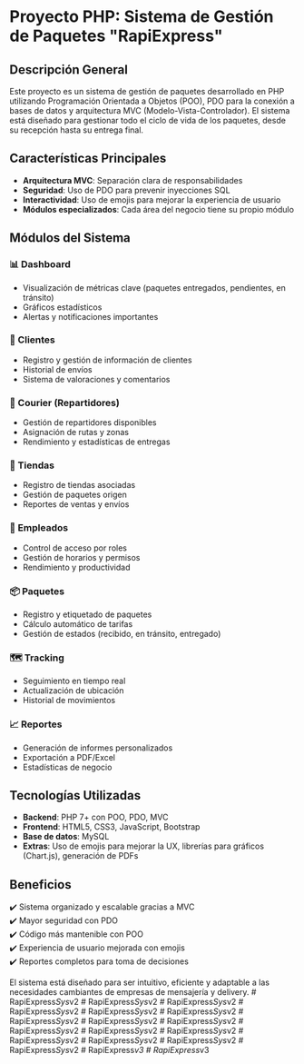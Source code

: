 # Proyecto PHP: Sistema de Gestión de Paquetes "RapiExpress"

## Descripción General
Este proyecto es un sistema de gestión de paquetes desarrollado en PHP utilizando Programación Orientada a Objetos (POO), PDO para la conexión a bases de datos y arquitectura MVC (Modelo-Vista-Controlador). El sistema está diseñado para gestionar todo el ciclo de vida de los paquetes, desde su recepción hasta su entrega final.

## Características Principales
- **Arquitectura MVC**: Separación clara de responsabilidades
- **Seguridad**: Uso de PDO para prevenir inyecciones SQL
- **Interactividad**: Uso de emojis para mejorar la experiencia de usuario
- **Módulos especializados**: Cada área del negocio tiene su propio módulo

## Módulos del Sistema

### 📊 Dashboard
- Visualización de métricas clave (paquetes entregados, pendientes, en tránsito)
- Gráficos estadísticos
- Alertas y notificaciones importantes

### 👤 Clientes
- Registro y gestión de información de clientes
- Historial de envíos
- Sistema de valoraciones y comentarios

### 🚴 Courier (Repartidores)
- Gestión de repartidores disponibles
- Asignación de rutas y zonas
- Rendimiento y estadísticas de entregas

### 🏪 Tiendas
- Registro de tiendas asociadas
- Gestión de paquetes origen
- Reportes de ventas y envíos

### 👥 Empleados
- Control de acceso por roles
- Gestión de horarios y permisos
- Rendimiento y productividad

### 📦 Paquetes
- Registro y etiquetado de paquetes
- Cálculo automático de tarifas
- Gestión de estados (recibido, en tránsito, entregado)

### 🗺️ Tracking
- Seguimiento en tiempo real
- Actualización de ubicación
- Historial de movimientos
  

### 📈 Reportes
- Generación de informes personalizados
- Exportación a PDF/Excel
- Estadísticas de negocio

## Tecnologías Utilizadas
- **Backend**: PHP 7+ con POO, PDO, MVC
- **Frontend**: HTML5, CSS3, JavaScript, Bootstrap
- **Base de datos**: MySQL
- **Extras**: Uso de emojis para mejorar la UX, librerías para gráficos (Chart.js), generación de PDFs

## Beneficios
✔️ Sistema organizado y escalable gracias a MVC  
✔️ Mayor seguridad con PDO  
✔️ Código más mantenible con POO  
✔️ Experiencia de usuario mejorada con emojis  
✔️ Reportes completos para toma de decisiones  

El sistema está diseñado para ser intuitivo, eficiente y adaptable a las necesidades cambiantes de empresas de mensajería y delivery.
#   R a p i E x p r e s s _ S y s _ v 2  
 #   R a p i E x p r e s s _ S y s _ v 2  
 #   R a p i E x p r e s s _ S y s _ v 2  
 #   R a p i E x p r e s s _ S y s _ v 2  
 #   R a p i E x p r e s s _ S y s _ v 2  
 #   R a p i E x p r e s s _ S y s _ v 2  
 #   R a p i E x p r e s s _ S y s _ v 2  
 #   R a p i E x p r e s s _ S y s _ v 2  
 #   R a p i E x p r e s s _ S y s _ v 2  
 #   R a p i E x p r e s s _ S y s _ v 2  
 #   R a p i E x p r e s s _ S y s _ v 2  
 #   R a p i E x p r e s s _ S y s _ v 2  
 #   R a p i E x p r e s s _ S y s _ v 2  
 #   R a p i E x p r e s s _ S y s _ v 2  
 #   R a p i E x p r e s s _ S y s _ v 2  
 #   R a p i E x p r e s s _ S y s _ v 2  
 #   R a p i E x p r e s s _ v 3  
 #   R a p i E x p r e s s _ v 3  
 